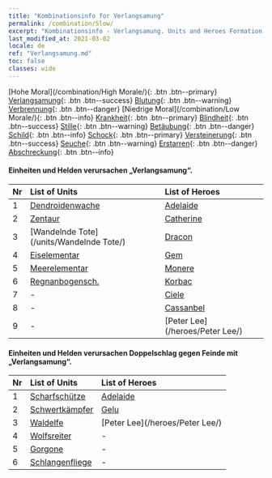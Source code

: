 ```yaml
---
title: "Kombinationsinfo for Verlangsamung"
permalink: /combination/Slow/
excerpt: "Kombinationsinfo - Verlangsamung. Units and Heroes Formation."
last_modified_at: 2021-03-02
locale: de
ref: "Verlangsamung.md"
toc: false
classes: wide
---
```


  [Hohe Moral](/combination/High Morale/){: .btn .btn--primary} [Verlangsamung](/combination/Slow/){: .btn .btn--success} [Blutung](/combination/Bleeding/){: .btn .btn--warning} [Verbrennung](/combination/Burning/){: .btn .btn--danger} [Niedrige Moral](/combination/Low Morale/){: .btn .btn--info} [Krankheit](/combination/Disease/){: .btn .btn--primary} [Blindheit](/combination/Blind/){: .btn .btn--success} [Stille](/combination/Silence/){: .btn .btn--warning} [Betäubung](/combination/Stun/){: .btn .btn--danger} [Schild](/combination/Shield/){: .btn .btn--info} [Schock](/combination/Static/){: .btn .btn--primary} [Versteinerung](/combination/Petrify/){: .btn .btn--success} [Seuche](/combination/Plague/){: .btn .btn--warning} [Erstarren](/combination/Freeze/){: .btn .btn--danger} [Abschreckung](/combination/Deterrence/){: .btn .btn--info} 


#### Einheiten und Helden verursachen „Verlangsamung“.

  | Nr |  List of Units  | List of Heroes | 
  |:---|:----------------|:---------------| 
  | 1 | [Dendroidenwache](/units/Dendroidenwache/) | [Adelaide](/heroes/Adelaide/) |
  | 2 | [Zentaur](/units/Zentaur/) | [Catherine](/heroes/Catherine/) |
  | 3 | [Wandelnde Tote](/units/Wandelnde Tote/) | [Dracon](/heroes/Dracon/) |
  | 4 | [Eiselementar](/units/Eiselementar/) | [Gem](/heroes/Gem/) |
  | 5 | [Meerelementar](/units/Meerelementar/) | [Monere](/heroes/Monere/) |
  | 6 | [Regnanbogensch.](/units/Regnanbogensch./) | [Korbac](/heroes/Korbac/) |
  | 7 | - | [Ciele](/heroes/Ciele/) |
  | 8 | - | [Cassanbel](/heroes/Cassanbel/) |
  | 9 | - | [Peter Lee](/heroes/Peter Lee/) |


#### Einheiten und Helden verursachen Doppelschlag gegen Feinde mit „Verlangsamung“.

  | Nr |  List of Units  | List of Heroes | 
  |:---|:----------------|:---------------| 
  | 1 | [Scharfschütze](/units/Scharfschütze/) | [Adelaide](/heroes/Adelaide/) |
  | 2 | [Schwertkämpfer](/units/Schwertkämpfer/) | [Gelu](/heroes/Gelu/) |
  | 3 | [Waldelfe](/units/Waldelfe/) | [Peter Lee](/heroes/Peter Lee/) |
  | 4 | [Wolfsreiter](/units/Wolfsreiter/) | - |
  | 5 | [Gorgone](/units/Gorgone/) | - |
  | 6 | [Schlangenfliege](/units/Schlangenfliege/) | - |
